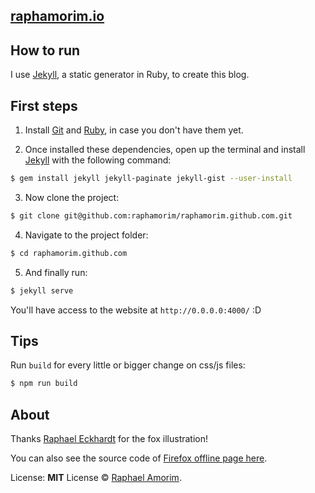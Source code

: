 ## [raphamorim.io](http://raphamorim.io)

## How to run

I use [Jekyll](http://jekyllrb.com/), a static generator in Ruby, to create this blog.

## First steps

1. Install [Git](http://git-scm.com/downloads) and [Ruby](http://www.ruby-lang.org/pt/downloads/), in case you don't have them yet.

2. Once installed these dependencies, open up the terminal and install [Jekyll](http://jekyllrb.com/) with the following command:

  ```sh
  $ gem install jekyll jekyll-paginate jekyll-gist --user-install
  ```

3. Now clone the project:

  ```sh
  $ git clone git@github.com:raphamorim/raphamorim.github.com.git
  ```

4. Navigate to the project folder:

  ```sh
  $ cd raphamorim.github.com
  ```

5. And finally run:

  ```sh
  $ jekyll serve
  ```

You'll have access to the website at `http://0.0.0.0:4000/` :D

## Tips

Run `build` for every little or bigger change on css/js files:

  ```sh
  $ npm run build
  ```

## About

Thanks [Raphael Eckhardt](https://github.com/Raphseck) for the fox illustration!

You can also see the source code of [Firefox offline page here](https://github.com/raphamorim/firefox-offline-game).

License: **MIT** License © [Raphael Amorim](http://github.com/raphamorim).
